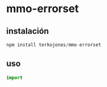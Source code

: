 # mmo-errorset
## instalación
```ts
npm install terkojones/mmo-errorset
```
## uso
```ts
import 
```